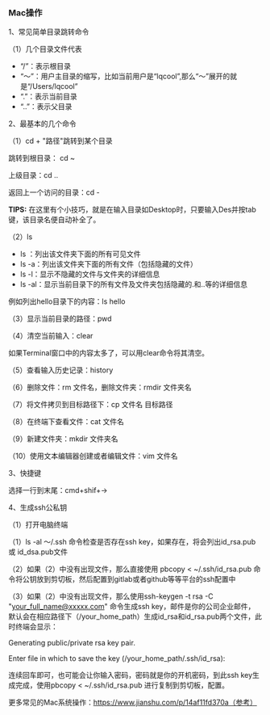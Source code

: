 ### Mac操作

1、常见简单目录跳转命令

（1）几个目录文件代表

- “/”：表示根目录
- “～”：用户主目录的缩写，比如当前用户是“lqcool”,那么“～”展开的就是“/Users/lqcool”
- “.”：表示当前目录
- “..”：表示父目录

2、最基本的几个命令

（1）cd + "路径"跳转到某个目录

跳转到根目录： cd ~

上级目录：cd ..

返回上一个访问的目录：cd -

**TIPS:** 在这里有个小技巧，就是在输入目录如Desktop时，只要输入Des并按tab键，该目录名便自动补全了。

（2）ls

- ls ：列出该文件夹下面的所有可见文件
- ls -a：列出该文件夹下面的所有文件（包括隐藏的文件）
- ls -l：显示不隐藏的文件与文件夹的详细信息
- ls -al：显示当前目录下的所有文件及文件夹包括隐藏的.和..等的详细信息

例如列出hello目录下的内容：ls hello

（3）显示当前目录的路径：pwd

（4）清空当前输入：clear

如果Terminal窗口中的内容太多了，可以用clear命令将其清空。

（5）查看输入历史记录：history

（6）删除文件：rm 文件名，删除文件夹：rmdir 文件夹名

（7）将文件拷贝到目标路径下：cp 文件名 目标路径

（8）在终端下查看文件：cat 文件名

（9）新建文件夹：mkdir 文件夹名

（10）使用文本编辑器创建或者编辑文件：vim 文件名



3、快捷键

选择一行到末尾：cmd+shif+->

4、生成ssh公私钥

（1）打开电脑终端

（1）ls -al ～/.ssh 命令检查是否存在ssh key，如果存在，将会列出id_rsa.pub 或 id_dsa.pub文件

（2）如果（2）中没有出现文件，那么直接使用 pbcopy < ~/.ssh/id_rsa.pub 命令将公钥放到剪切板，然后配置到gitlab或者github等等平台的ssh配置中

（3）如果（2）中没有出现文件，那么使用ssh-keygen -t rsa -C "[your_full_name@xxxxx.com](mailto:your_full_name@xxxxx.com)" 命令生成ssh key，邮件是你的公司企业邮件， 默认会在相应路径下（/your_home_path）生成id_rsa和id_rsa.pub两个文件，此时终端会显示：

Generating public/private rsa key pair.

Enter file in which to save the key (/your_home_path/.ssh/id_rsa):

连续回车即可，也可能会让你输入密码，密码就是你的开机密码，到此ssh key生成完成，使用pbcopy < ~/.ssh/id_rsa.pub 进行复制到剪切板，配置。



更多常见的Mac系统操作：https://www.jianshu.com/p/14af11fd370a（参考）